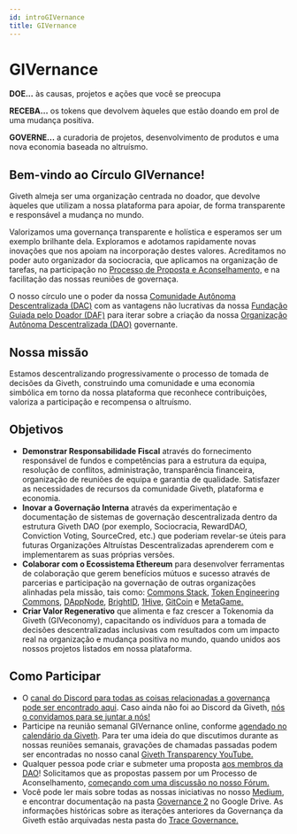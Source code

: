 ```yaml
---
id: introGIVernance
title: GIVernance
---
```


# GIVernance

**DOE...** às causas, projetos e ações que você se preocupa

**RECEBA...** os tokens que devolvem àqueles que estão doando em prol de uma mudança positiva.

**GOVERNE...** a curadoria de projetos, desenvolvimento de produtos e uma nova economia baseada no altruísmo.

## Bem-vindo ao Círculo GIVernance!

Giveth almeja ser uma organização centrada no doador, que devolve àqueles que utilizam a nossa plataforma para apoiar, de forma transparente e responsável a mudança no mundo.

Valorizamos uma governança transparente e holística e esperamos ser um exemplo brilhante dela. Exploramos e adotamos rapidamente novas inovações que nos apoiam na incorporação destes valores. Acreditamos no poder auto organizador da sociocracia, que aplicamos na organização de tarefas, na participação no [Processo de Proposta e Aconselhamento,](https://forum.giveth.io/c/givernance/proposals) e na facilitação das nossas reuniões de governaça.

O nosso círculo une o poder da nossa [Comunidade Autônoma Descentralizada (DAC)](https://trace.giveth.io/community/giveth-dac) com as vantagens não lucrativas da nossa [Fundação Guiada pelo Doador (DAF)](https://www.sdgimpactfund.org/giveth-foundation) para iterar sobre a criação da nossa [Organização Autônoma Descentralizada (DAO)](https://aragon.1hive.org/#/giveth/) governante.

## Nossa missão

Estamos descentralizando progressivamente o processo de tomada de decisões da Giveth, construindo uma comunidade e uma economia simbólica em torno da nossa plataforma que reconhece contribuições, valoriza a participação e recompensa o altruísmo.

## Objetivos

- **Demonstrar Responsabilidade Fiscal** através do fornecimento responsável de fundos e competências para a estrutura da equipa, resolução de conflitos, administração, transparência financeira, organização de reuniões de equipa e garantia de qualidade. Satisfazer as necessidades de recursos da comunidade Giveth, plataforma e economia.
- **Inovar a Governação Interna** através da experimentação e documentação de sistemas de governação descentralizada dentro da estrutura Giveth DAO (por exemplo, Sociocracia, RewardDAO, Conviction Voting, SourceCred, etc.) que poderiam revelar-se úteis para futuras Organizações Altruístas Descentralizadas aprenderem com e implementarem as suas próprias versões.
- **Colaborar com o Ecossistema Ethereum** para desenvolver ferramentas de colaboração que gerem benefícios mútuos e sucesso através de parcerias e participação na governação de outras organizações alinhadas pela missão, tais como: [Commons Stack](https://commonsstack.org/), [Token Engineering Commons](https://forum.tecommons.org/), [DAppNode](https://dappnode.io/), [BrightID](https://www.brightid.org/), [1Hive](https://about.1hive.org/), [GitCoin](https://gitcoin.co/) e [MetaGame.](https://wiki.metagame.wtf/)
- **Criar Valor Regenerativo** que alimenta e faz crescer a Tokenomia da Giveth  (GIVeconomy), capacitando os indivíduos para a tomada de decisões descentralizadas inclusivas com resultados com um impacto real na organização e mudança positiva no mundo, quando unidos aos nossos projetos listados em nossa plataforma.

## Como Participar

- O [canal do Discord para todas as coisas relacionadas a governança pode ser encontrado aqui](https://discord.com/channels/679428761438912522/762764762164887562). Caso ainda não foi ao Discord da Giveth, [nós o convidamos para se juntar a nós!](https://discord.gg/965AGEaz)
- Participe na reunião semanal GIVernance online, conforme [agendado no calendário da Giveth](https://calendar.google.com/calendar/embed?src=givethdotio%40gmail.com&ctz=America%2FCosta_Rica). Para ter uma ideia do que discutimos durante as nossas reuniões semanais, gravações de chamadas passadas podem ser encontradas no nosso canal [Giveth Transparency YouTube.](https://www.youtube.com/channel/UCdqmP4axeI1hNmX20aZsOwg)
- Qualquer pessoa pode criar e submeter uma proposta [aos membros da DAO](https://aragon.1hive.org/#/giveth/)! Solicitamos que as propostas passem por um Processo de Aconselhamento, [começando com uma discussão no nosso Fórum.](https://forum.giveth.io/)
- Você pode ler mais sobre todas as nossas iniciativas no nosso [Medium](https://medium.com/giveth/), e encontrar documentação na pasta [Governance 2](https://drive.google.com/drive/folders/1Jv2xcYsbMTqmUtDOfWV6yT0vy51PVW1J?usp=sharing) no Google Drive. As informações históricas sobre as iterações anteriores da Governança da Giveth estão arquivadas nesta pasta do [Trace Governance.](https://drive.google.com/drive/folders/15LF6NQx9KJDRtT1hACKIrNFr1rwAbAgZ?usp=sharing)